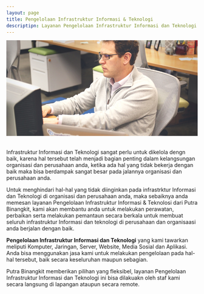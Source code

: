 ```yaml
---
layout: page
title: Pengelolaan Infrastruktur Informasi & Teknologi
descriptipn: Layanan Pengelolaan Infrastruktur Informasi dan Teknologi yang kami tawarkan meliputi Komputer, Jaringan, Server, Website, Media Sosial dan Aplikasi
---
```


![Pengelolaan Infrastruktur Informasi & Teknologi](img/pengelolaan-IT.jpg)

<br />
Infrastruktur Informasi dan Teknologi sangat perlu untuk dikelola dengn baik, karena hal tersebut telah menjadi bagian penting dalam kelangsungan organisasi dan perusahaan anda, ketika ada hal yang tidak bekerja dengan baik maka bisa berdampak sangat besar pada jalannya organisasi dan perusahaan anda.

Untuk menghindari hal-hal yang tidak diinginkan pada infrastrktur Informasi dan Teknologi di organisasi dan perusahaan anda, maka sebaiknya anda memesan layanan Pengelolaan Infrastruktur Informasi & Teknolosi dari Putra Binangkit, kami akan membantu anda untuk melakukan perawatan, perbaikan serta melakukan pemantaun secara berkala untuk membuat seluruh infrastruktur Informasi dan teknologi di perusahaan dan organisaasi anda berjalan dengan baik.

**Pengelolaan Infrastruktur Informasi dan Teknologi** yang kami tawarkan meliputi Komputer, Jaringan, Server, Website, Media Sosial dan Aplikasi. Anda bisa menggunakan jasa kami untuk melakukan pengelolaan pada hal-hal tersebut, baik secara keseluruhan maupun sebagian.

Putra Binangkit memberikan pilihan yang fleksibel, layanan Pengelolaan Infrastruktur Informasi dan Teknologi ini bisa dilakuakn oleh staf kami secara langsung di lapangan ataupun secara remote.  
